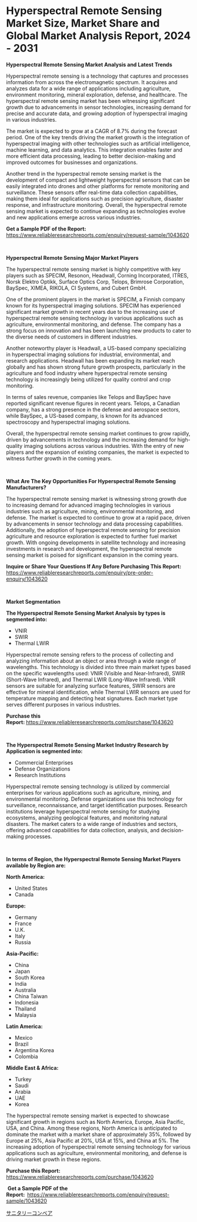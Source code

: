 <p><h1>Hyperspectral Remote Sensing Market Size, Market Share and Global Market Analysis Report, 2024 - 2031</h1></p><p><strong>Hyperspectral Remote Sensing Market Analysis and Latest Trends</strong></p>
<p><p>Hyperspectral remote sensing is a technology that captures and processes information from across the electromagnetic spectrum. It acquires and analyzes data for a wide range of applications including agriculture, environment monitoring, mineral exploration, defense, and healthcare. The hyperspectral remote sensing market has been witnessing significant growth due to advancements in sensor technologies, increasing demand for precise and accurate data, and growing adoption of hyperspectral imaging in various industries.</p><p>The market is expected to grow at a CAGR of 8.7% during the forecast period. One of the key trends driving the market growth is the integration of hyperspectral imaging with other technologies such as artificial intelligence, machine learning, and data analytics. This integration enables faster and more efficient data processing, leading to better decision-making and improved outcomes for businesses and organizations.</p><p>Another trend in the hyperspectral remote sensing market is the development of compact and lightweight hyperspectral sensors that can be easily integrated into drones and other platforms for remote monitoring and surveillance. These sensors offer real-time data collection capabilities, making them ideal for applications such as precision agriculture, disaster response, and infrastructure monitoring. Overall, the hyperspectral remote sensing market is expected to continue expanding as technologies evolve and new applications emerge across various industries.</p></p>
<p><strong>Get a Sample PDF of the Report:&nbsp;</strong> <a href="https://www.reliableresearchreports.com/enquiry/request-sample/1043620">https://www.reliableresearchreports.com/enquiry/request-sample/1043620</a></p>
<p>&nbsp;</p>
<p><strong>Hyperspectral Remote Sensing Major Market Players</strong></p>
<p><p>The hyperspectral remote sensing market is highly competitive with key players such as SPECIM, Resonon, Headwall, Corning Incorporated, ITRES, Norsk Elektro Optikk, Surface Optics Corp, Telops, Brimrose Corporation, BaySpec, XIMEA, RIKOLA, CI Systems, and Cubert GmbH.</p><p>One of the prominent players in the market is SPECIM, a Finnish company known for its hyperspectral imaging solutions. SPECIM has experienced significant market growth in recent years due to the increasing use of hyperspectral remote sensing technology in various applications such as agriculture, environmental monitoring, and defense. The company has a strong focus on innovation and has been launching new products to cater to the diverse needs of customers in different industries.</p><p>Another noteworthy player is Headwall, a US-based company specializing in hyperspectral imaging solutions for industrial, environmental, and research applications. Headwall has been expanding its market reach globally and has shown strong future growth prospects, particularly in the agriculture and food industry where hyperspectral remote sensing technology is increasingly being utilized for quality control and crop monitoring.</p><p>In terms of sales revenue, companies like Telops and BaySpec have reported significant revenue figures in recent years. Telops, a Canadian company, has a strong presence in the defense and aerospace sectors, while BaySpec, a US-based company, is known for its advanced spectroscopy and hyperspectral imaging solutions.</p><p>Overall, the hyperspectral remote sensing market continues to grow rapidly, driven by advancements in technology and the increasing demand for high-quality imaging solutions across various industries. With the entry of new players and the expansion of existing companies, the market is expected to witness further growth in the coming years.</p></p>
<p>&nbsp;</p>
<p><strong>What Are The Key Opportunities For Hyperspectral Remote Sensing Manufacturers?</strong></p>
<p><p>The hyperspectral remote sensing market is witnessing strong growth due to increasing demand for advanced imaging technologies in various industries such as agriculture, mining, environmental monitoring, and defense. The market is expected to continue to grow at a rapid pace, driven by advancements in sensor technology and data processing capabilities. Additionally, the adoption of hyperspectral remote sensing for precision agriculture and resource exploration is expected to further fuel market growth. With ongoing developments in satellite technology and increasing investments in research and development, the hyperspectral remote sensing market is poised for significant expansion in the coming years.</p></p>
<p><strong>Inquire or Share Your Questions If Any Before Purchasing This Report:</strong> <a href="https://www.reliableresearchreports.com/enquiry/pre-order-enquiry/1043620">https://www.reliableresearchreports.com/enquiry/pre-order-enquiry/1043620</a></p>
<p>&nbsp;</p>
<p><strong>Market Segmentation</strong></p>
<p><strong>The Hyperspectral Remote Sensing Market Analysis by types is segmented into:</strong></p>
<p><ul><li>VNIR</li><li>SWIR</li><li>Thermal LWIR</li></ul></p>
<p><p>Hyperspectral remote sensing refers to the process of collecting and analyzing information about an object or area through a wide range of wavelengths. This technology is divided into three main market types based on the specific wavelengths used: VNIR (Visible and Near-Infrared), SWIR (Short-Wave Infrared), and Thermal LWIR (Long-Wave Infrared). VNIR sensors are suitable for analyzing surface features, SWIR sensors are effective for mineral identification, while Thermal LWIR sensors are used for temperature mapping and detecting heat signatures. Each market type serves different purposes in various industries.</p></p>
<p><strong>Purchase this Report:&nbsp;</strong><a href="https://www.reliableresearchreports.com/purchase/1043620">https://www.reliableresearchreports.com/purchase/1043620</a></p>
<p>&nbsp;</p>
<p><strong>The Hyperspectral Remote Sensing Market Industry Research by Application is segmented into:</strong></p>
<p><ul><li>Commercial Enterprises</li><li>Defense Organizations</li><li>Research Institutions</li></ul></p>
<p><p>Hyperspectral remote sensing technology is utilized by commercial enterprises for various applications such as agriculture, mining, and environmental monitoring. Defense organizations use this technology for surveillance, reconnaissance, and target identification purposes. Research institutions leverage hyperspectral remote sensing for studying ecosystems, analyzing geological features, and monitoring natural disasters. The market caters to a wide range of industries and sectors, offering advanced capabilities for data collection, analysis, and decision-making processes.</p></p>
<p>&nbsp;</p>
<p><strong>In terms of Region, the Hyperspectral Remote Sensing Market Players available by Region are:</strong></p>
<p>
    <p> <strong> North America: </strong>
        <ul>
            <li>United States</li>
            <li>Canada</li>
        </ul>
        </p> 
    <p> <strong> Europe: </strong>
        <ul>
            <li>Germany</li>
            <li>France</li>
            <li>U.K.</li>
            <li>Italy</li>
            <li>Russia</li>
        </ul>
        </p> 
    <p> <strong> Asia-Pacific: </strong>
        <ul>
            <li>China</li>
            <li>Japan</li>
            <li>South Korea</li>
            <li>India</li>
            <li>Australia</li>
            <li>China Taiwan</li>
            <li>Indonesia</li>
            <li>Thailand</li>
            <li>Malaysia</li>
        </ul>
        </p> 
    <p> <strong> Latin America: </strong>
        <ul>
            <li>Mexico</li>
            <li>Brazil</li>
            <li>Argentina Korea</li>
            <li>Colombia</li>
        </ul>
        </p> 
    <p> <strong> Middle East & Africa: </strong>
        <ul>
            <li>Turkey</li>
            <li>Saudi</li>
            <li>Arabia</li>
            <li>UAE</li>
            <li>Korea</li>
        </ul>
    </p>
    </p>
<p><p>The hyperspectral remote sensing market is expected to showcase significant growth in regions such as North America, Europe, Asia Pacific, USA, and China. Among these regions, North America is anticipated to dominate the market with a market share of approximately 35%, followed by Europe at 25%, Asia Pacific at 20%, USA at 15%, and China at 5%. The increasing adoption of hyperspectral remote sensing technology for various applications such as agriculture, environmental monitoring, and defense is driving market growth in these regions.</p></p>
<p><strong>Purchase this Report: </strong><a href="https://www.reliableresearchreports.com/purchase/1043620">https://www.reliableresearchreports.com/purchase/1043620</a></p>
<p>&nbsp;<strong>Get a Sample PDF of the Report:&nbsp;&nbsp;</strong><a href="https://www.reliableresearchreports.com/enquiry/request-sample/1043620">https://www.reliableresearchreports.com/enquiry/request-sample/1043620</a></p>
<p><strong></strong></p>
<p><p><a href="https://github.com/EstaSprer20231/Market-Research-Report-List-1/blob/main/210508012441.md">サニタリーコンベア</a></p></p>